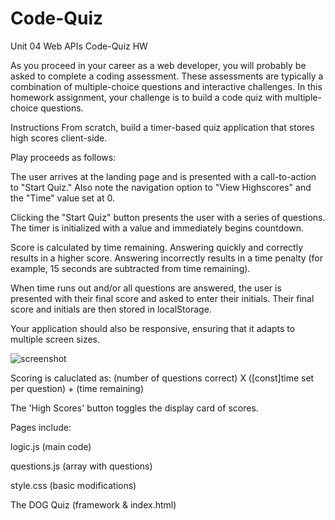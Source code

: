 # Code-Quiz
Unit 04 Web APIs Code-Quiz HW

As you proceed in your career as a web developer, you will probably be asked to complete a coding assessment. These assessments are typically a combination of multiple-choice questions and interactive challenges. In this homework assignment, your challenge is to build a code quiz with multiple-choice questions.

Instructions
From scratch, build a timer-based quiz application that stores high scores client-side.

Play proceeds as follows:

The user arrives at the landing page and is presented with a call-to-action to "Start Quiz." Also note the navigation option to "View Highscores" and the "Time" value set at 0.

Clicking the "Start Quiz" button presents the user with a series of questions. The timer is initialized with a value and immediately begins countdown.

Score is calculated by time remaining. Answering quickly and correctly results in a higher score. Answering incorrectly results in a time penalty (for example, 15 seconds are subtracted from time remaining).

When time runs out and/or all questions are answered, the user is presented with their final score and asked to enter their initials. Their final score and initials are then stored in localStorage.

Your application should also be responsive, ensuring that it adapts to multiple screen sizes.

![screenshot](https://user-images.githubusercontent.com/56567819/69092068-3fd70780-0a11-11ea-8131-30efc3a5cae7.png)



Scoring is caluclated as: (number of questions correct) X ([const]time set per question) + (time remaining)

The 'High Scores' button toggles the display card of scores.

Pages include:

logic.js (main code)

questions.js (array with questions)

style.css (basic modifications) 

The DOG Quiz (framework & index.html)